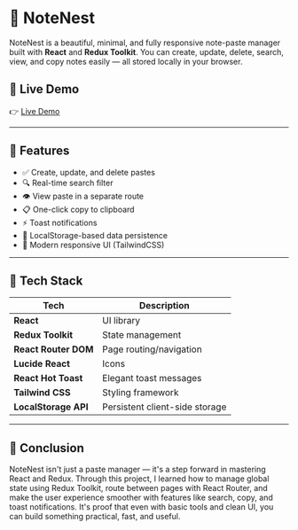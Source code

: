 # 📝 NoteNest

NoteNest is a beautiful, minimal, and fully responsive note-paste manager built with **React** and **Redux Toolkit**. You can create, update, delete, search, view, and copy notes easily — all stored locally in your browser.

## 🚀 Live Demo

👉 [Live Demo](https://note-nest-sand.vercel.app/)

---

## 📌 Features

- ✅ Create, update, and delete pastes
- 🔍 Real-time search filter
- 👁️ View paste in a separate route
- 📋 One-click copy to clipboard
- ⚡ Toast notifications
- 💾 LocalStorage-based data persistence
- 💅 Modern responsive UI (TailwindCSS)

---

## 🧰 Tech Stack

| Tech                  | Description                        |
|-----------------------|------------------------------------|
| **React**             | UI library                         |
| **Redux Toolkit**     | State management                   |
| **React Router DOM**  | Page routing/navigation            |
| **Lucide React**      | Icons                              |
| **React Hot Toast**   | Elegant toast messages             |
| **Tailwind CSS**      | Styling framework                  |
| **LocalStorage API**  | Persistent client-side storage     |

---

## 🎯 Conclusion
NoteNest isn't just a paste manager — it's a step forward in mastering React and Redux.
Through this project, I learned how to manage global state using Redux Toolkit, route between pages with React Router, and make the user experience smoother with features like search, copy, and toast notifications.
It's proof that even with basic tools and clean UI, you can build something practical, fast, and useful.
